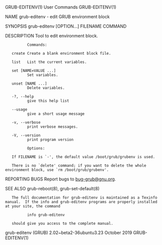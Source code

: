 GRUB-EDITENV(1)                                                                               User Commands                                                                               GRUB-EDITENV(1)

NAME
       grub-editenv - edit GRUB environment block

SYNOPSIS
       grub-editenv [OPTION...] FILENAME COMMAND

DESCRIPTION
       Tool to edit environment block.

              Commands:

       create Create a blank environment block file.

       list   List the current variables.

       set [NAME=VALUE ...]
              Set variables.

       unset [NAME ...]
              Delete variables.

       -?, --help
              give this help list

       --usage
              give a short usage message

       -v, --verbose
              print verbose messages.

       -V, --version
              print program version

              Options:

       If FILENAME is `-', the default value /boot/grub/grubenv is used.

       There is no `delete' command; if you want to delete the whole environment block, use `rm /boot/grub/grubenv'.

REPORTING BUGS
       Report bugs to <bug-grub@gnu.org>.

SEE ALSO
       grub-reboot(8), grub-set-default(8)

       The full documentation for grub-editenv is maintained as a Texinfo manual.  If the info and grub-editenv programs are properly installed at your site, the command

              info grub-editenv

       should give you access to the complete manual.

grub-editenv (GRUB) 2.02~beta2-36ubuntu3.23                                                    October 2019                                                                               GRUB-EDITENV(1)
